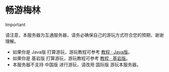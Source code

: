 # 畅游梅林

> [!IMPORTANT]
> 请注意，本服务器为互通服务器，请务必确保自己的游玩方式符合您的预期，谢谢理解。

- 如果你是 Java版 打算游玩，游玩教程可参考 [教程 · Java版](./roam-java)。
- 如果你是 基岩版 打算游玩，游玩教程可参考 [教程 · 基岩版](./roam-bedrock)。
- 本服务器不支持 中国版 进行游玩，请改用 国际版 游玩本服务器。